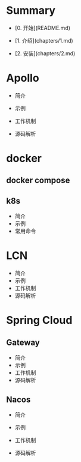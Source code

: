 # Summary

* \[0. 开始\]\(README.md\)

* \[1. 介绍\]\(chapters/1.md\)

* \[2. 安装\]\(chapters/2.md\)

# Apollo

* 简介

* 示例

* 工作机制

* 源码解析

# docker

## docker compose

## k8s

* 简介
* 示例
* 常用命令

# LCN

* 简介
* 示例
* 工作机制
* 源码解析

# Spring Cloud

## Gateway

* 简介
* 示例
* 工作机制
* 源码解析

## Nacos

* 简介

* 示例

* 工作机制

* 源码解析



